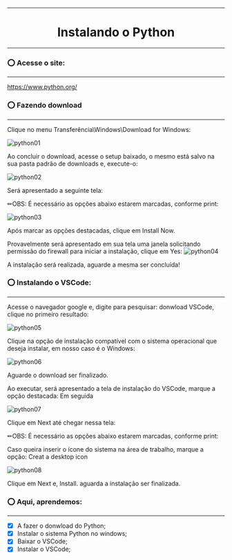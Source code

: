 ***
# <h1 align="center"> Instalando o Python </h1>
***
### <font style="vertical-align: inherit;"><font style="vertical-align: inherit;">⭕</font></font> Acesse o site:
***

https://www.python.org/

### <font style="vertical-align: inherit;"><font style="vertical-align: inherit;">⭕</font></font> Fazendo download
***

Clique no menu Transferência\Windows\Download for Windows:

![python01](https://github.com/user-attachments/assets/f9d0e40b-bfea-44ce-8586-5dd17499ce5a)



Ao concluir o download, acesse o setup baixado, o mesmo está salvo na sua pasta padrão de downloads e, execute-o:

![python02](https://github.com/user-attachments/assets/e688fd95-596e-4406-95b2-606e965d788a)

Será apresentado a seguinte tela:

<font style="vertical-align: inherit;"><font style="vertical-align: inherit;">✏</font></font>OBS: É necessário as opções abaixo estarem marcadas, conforme print:

![python03](https://github.com/user-attachments/assets/55c11925-dffe-4d89-af9c-c1a44a15f58b)

Após marcar as opções destacadas, clique em Install Now.

Provavelmente será apresentado em sua tela uma janela solicitando permissão do firewall para iniciar a instalação, clique em Yes:
![python04](https://github.com/user-attachments/assets/fb5d7288-e8b6-4240-a1b6-3536b4958ba7)

A instalação será realizada, aguarde a mesma ser concluída!

### <font style="vertical-align: inherit;"><font style="vertical-align: inherit;">⭕</font></font> Instalando o VSCode:
***

Acesse o navegador google e, digite para pesquisar: donwload VSCode, clique no primeiro resultado:

![python05](https://github.com/user-attachments/assets/1c38b11b-f4d0-41e7-970f-af3baa7cd986)

Clique na opção de instalação compatível com o sistema operacional que deseja instalar, em nosso caso é o Windows:

![python06](https://github.com/user-attachments/assets/c6b30638-c6ca-4d8d-9f72-9887ab4eee62)

Aguarde o download ser finalizado.

Ao executar, será apresentado a tela de instalação do VSCode, marque a opção destacada: Em seguida

![python07](https://github.com/user-attachments/assets/096bb210-1d97-47a3-8b89-4dd0a7688afb)

Clique em Next até chegar nessa tela:

<font style="vertical-align: inherit;"><font style="vertical-align: inherit;">✏</font></font>OBS: É necessário as opções abaixo estarem marcadas, conforme print:

Caso queira inserir o ícone do sistema na área de trabalho, marque a opção: Creat a desktop icon

![python08](https://github.com/user-attachments/assets/f022cbb6-9370-45be-89f5-1beab4cd2161)

Clique em Next e, Install.
aguarda a instalação ser finalizada.


### <font style="vertical-align: inherit;"><font style="vertical-align: inherit;">⭕</font></font> Aqui, aprendemos:
***

- [x] A fazer o donwload do Python;
- [x] Instalar o sistema Python no windows;
- [x] Baixar o VSCode;
- [x] Instalar o VSCode; 
